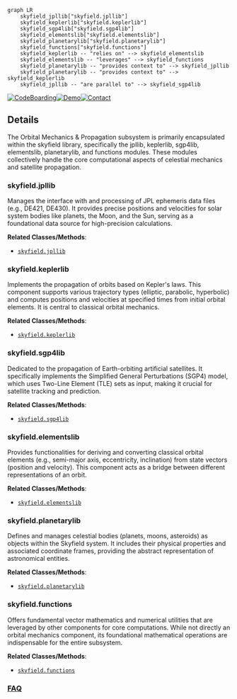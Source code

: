 ```mermaid
graph LR
    skyfield_jpllib["skyfield.jpllib"]
    skyfield_keplerlib["skyfield.keplerlib"]
    skyfield_sgp4lib["skyfield.sgp4lib"]
    skyfield_elementslib["skyfield.elementslib"]
    skyfield_planetarylib["skyfield.planetarylib"]
    skyfield_functions["skyfield.functions"]
    skyfield_keplerlib -- "relies on" --> skyfield_elementslib
    skyfield_elementslib -- "leverages" --> skyfield_functions
    skyfield_planetarylib -- "provides context to" --> skyfield_jpllib
    skyfield_planetarylib -- "provides context to" --> skyfield_keplerlib
    skyfield_jpllib -- "are parallel to" --> skyfield_sgp4lib
```

[![CodeBoarding](https://img.shields.io/badge/Generated%20by-CodeBoarding-9cf?style=flat-square)](https://github.com/CodeBoarding/GeneratedOnBoardings)[![Demo](https://img.shields.io/badge/Try%20our-Demo-blue?style=flat-square)](https://www.codeboarding.org/demo)[![Contact](https://img.shields.io/badge/Contact%20us%20-%20contact@codeboarding.org-lightgrey?style=flat-square)](mailto:contact@codeboarding.org)

## Details

The Orbital Mechanics & Propagation subsystem is primarily encapsulated within the skyfield library, specifically the jpllib, keplerlib, sgp4lib, elementslib, planetarylib, and functions modules. These modules collectively handle the core computational aspects of celestial mechanics and satellite propagation.

### skyfield.jpllib
Manages the interface with and processing of JPL ephemeris data files (e.g., DE421, DE430). It provides precise positions and velocities for solar system bodies like planets, the Moon, and the Sun, serving as a foundational data source for high-precision calculations.


**Related Classes/Methods**:

- <a href="https://github.com/skyfielders/python-skyfield/blob/master/skyfield/jpllib.py" target="_blank" rel="noopener noreferrer">`skyfield.jpllib`</a>


### skyfield.keplerlib
Implements the propagation of orbits based on Kepler's laws. This component supports various trajectory types (elliptic, parabolic, hyperbolic) and computes positions and velocities at specified times from initial orbital elements. It is central to classical orbital mechanics.


**Related Classes/Methods**:

- <a href="https://github.com/skyfielders/python-skyfield/blob/master/skyfield/keplerlib.py" target="_blank" rel="noopener noreferrer">`skyfield.keplerlib`</a>


### skyfield.sgp4lib
Dedicated to the propagation of Earth-orbiting artificial satellites. It specifically implements the Simplified General Perturbations (SGP4) model, which uses Two-Line Element (TLE) sets as input, making it crucial for satellite tracking and prediction.


**Related Classes/Methods**:

- <a href="https://github.com/skyfielders/python-skyfield/blob/master/skyfield/sgp4lib.py" target="_blank" rel="noopener noreferrer">`skyfield.sgp4lib`</a>


### skyfield.elementslib
Provides functionalities for deriving and converting classical orbital elements (e.g., semi-major axis, eccentricity, inclination) from state vectors (position and velocity). This component acts as a bridge between different representations of an orbit.


**Related Classes/Methods**:

- <a href="https://github.com/skyfielders/python-skyfield/blob/master/skyfield/elementslib.py" target="_blank" rel="noopener noreferrer">`skyfield.elementslib`</a>


### skyfield.planetarylib
Defines and manages celestial bodies (planets, moons, asteroids) as objects within the Skyfield system. It includes their physical properties and associated coordinate frames, providing the abstract representation of astronomical entities.


**Related Classes/Methods**:

- <a href="https://github.com/skyfielders/python-skyfield/blob/master/skyfield/planetarylib.py" target="_blank" rel="noopener noreferrer">`skyfield.planetarylib`</a>


### skyfield.functions
Offers fundamental vector mathematics and numerical utilities that are leveraged by other components for core computations. While not directly an orbital mechanics component, its foundational mathematical operations are indispensable for the entire subsystem.


**Related Classes/Methods**:

- <a href="https://github.com/skyfielders/python-skyfield/blob/master/skyfield/functions.py" target="_blank" rel="noopener noreferrer">`skyfield.functions`</a>




### [FAQ](https://github.com/CodeBoarding/GeneratedOnBoardings/tree/main?tab=readme-ov-file#faq)